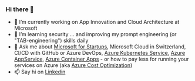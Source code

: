 ### Hi there 👋

<!--
**martinabrle/martinabrle** is a ✨ _special_ ✨ repository because its `README.md` (this file) appears on your GitHub profile.
-->

- 🔭 I’m currently working on App Innovation and Cloud Architecture at Microsoft
- 🌱 I’m learning security ... and improving my prompt engineering (or "TAB-engineering") skills daily 
- 💬 Ask me about [Microsoft for Startups](https://www.microsoft.com/en-us/startups), Microsoft Cloud in Switzerland, CI/CD with GitHub or Azure DevOps, [Azure Kubernetes Service](https://learn.microsoft.com/en-us/azure/aks/intro-kubernetes), [Azure AppService](https://learn.microsoft.com/en-us/azure/app-service/overview), [Azure Container Apps](https://learn.microsoft.com/en-us/azure/container-apps/overview) - or how to pay less for running your services on Azure \(aka [Azure Cost Optimization](https://azure.microsoft.com/en-us/solutions/cost-optimization/)\)
- 📫 Say hi on  [Linkedin](https://www.linkedin.com/in/martinabrle)

